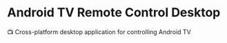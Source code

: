 # Android TV Remote Control Desktop
📺 Cross-platform desktop application for controlling Android TV
